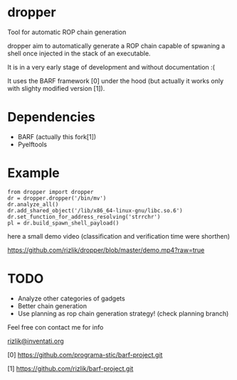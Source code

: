 dropper
=======

Tool for automatic ROP chain generation

dropper aim to automatically generate a ROP chain capable of spwaning
a shell once injected in the stack of an executable.

It is in a very early stage of development and without documentation
:(

It uses the BARF framework [0] under the hood (but actually it works only
with slighty modified version [1]).

Dependencies
============

- BARF (actually this fork[1])
- Pyelftools


Example
=======
    from dropper import dropper
    dr = dropper.dropper('/bin/mv')
    dr.analyze_all()
    dr.add_shared_object('/lib/x86_64-linux-gnu/libc.so.6')
    dr.set_function_for_address_resolving('strrchr')
    pl = dr.build_spawn_shell_payload()

here a small demo video (classification and verification time were shorthen) 

https://github.com/rizlik/dropper/blob/master/demo.mp4?raw=true

TODO
====

* Analyze other categories of gadgets
* Better chain generation
* Use planning as rop chain generation strategy! (check planning branch)

Feel free con contact me for info

rizlik@inventati.org

[0] https://github.com/programa-stic/barf-project.git

[1] https://github.com/rizlik/barf-project.git
